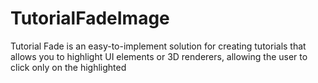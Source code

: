 # TutorialFadeImage
Tutorial Fade is an easy-to-implement solution for creating tutorials that allows you to highlight UI elements or 3D renderers, allowing the user to click only on the highlighted 
